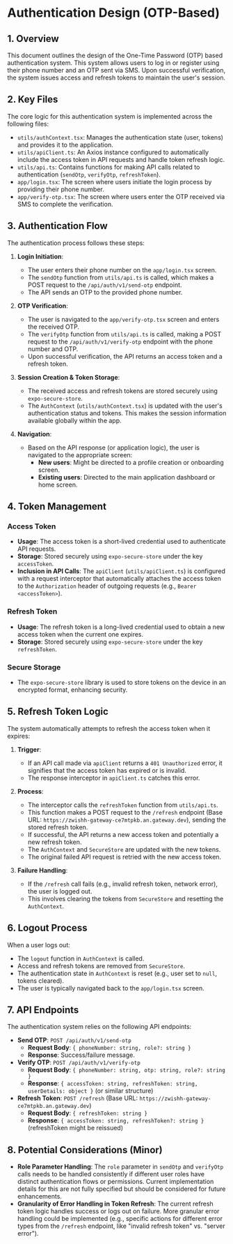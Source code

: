 # Authentication Design (OTP-Based)

## 1. Overview

This document outlines the design of the One-Time Password (OTP) based authentication system. This system allows users to log in or register using their phone number and an OTP sent via SMS. Upon successful verification, the system issues access and refresh tokens to maintain the user's session.

## 2. Key Files

The core logic for this authentication system is implemented across the following files:

*   `utils/authContext.tsx`: Manages the authentication state (user, tokens) and provides it to the application.
*   `utils/apiClient.ts`: An Axios instance configured to automatically include the access token in API requests and handle token refresh logic.
*   `utils/api.ts`: Contains functions for making API calls related to authentication (`sendOtp`, `verifyOtp`, `refreshToken`).
*   `app/login.tsx`: The screen where users initiate the login process by providing their phone number.
*   `app/verify-otp.tsx`: The screen where users enter the OTP received via SMS to complete the verification.

## 3. Authentication Flow

The authentication process follows these steps:

1.  **Login Initiation**:
    *   The user enters their phone number on the `app/login.tsx` screen.
    *   The `sendOtp` function from `utils/api.ts` is called, which makes a POST request to the `/api/auth/v1/send-otp` endpoint.
    *   The API sends an OTP to the provided phone number.

2.  **OTP Verification**:
    *   The user is navigated to the `app/verify-otp.tsx` screen and enters the received OTP.
    *   The `verifyOtp` function from `utils/api.ts` is called, making a POST request to the `/api/auth/v1/verify-otp` endpoint with the phone number and OTP.
    *   Upon successful verification, the API returns an access token and a refresh token.

3.  **Session Creation & Token Storage**:
    *   The received access and refresh tokens are stored securely using `expo-secure-store`.
    *   The `AuthContext` (`utils/authContext.tsx`) is updated with the user's authentication status and tokens. This makes the session information available globally within the app.

4.  **Navigation**:
    *   Based on the API response (or application logic), the user is navigated to the appropriate screen:
        *   **New users**: Might be directed to a profile creation or onboarding screen.
        *   **Existing users**: Directed to the main application dashboard or home screen.

## 4. Token Management

### Access Token

*   **Usage**: The access token is a short-lived credential used to authenticate API requests.
*   **Storage**: Stored securely using `expo-secure-store` under the key `accessToken`.
*   **Inclusion in API Calls**: The `apiClient` (`utils/apiClient.ts`) is configured with a request interceptor that automatically attaches the access token to the `Authorization` header of outgoing requests (e.g., `Bearer <accessToken>`).

### Refresh Token

*   **Usage**: The refresh token is a long-lived credential used to obtain a new access token when the current one expires.
*   **Storage**: Stored securely using `expo-secure-store` under the key `refreshToken`.

### Secure Storage

*   The `expo-secure-store` library is used to store tokens on the device in an encrypted format, enhancing security.

## 5. Refresh Token Logic

The system automatically attempts to refresh the access token when it expires:

1.  **Trigger**:
    *   If an API call made via `apiClient` returns a `401 Unauthorized` error, it signifies that the access token has expired or is invalid.
    *   The response interceptor in `apiClient.ts` catches this error.

2.  **Process**:
    *   The interceptor calls the `refreshToken` function from `utils/api.ts`.
    *   This function makes a POST request to the `/refresh` endpoint (Base URL: `https://zwishh-gateway-ce7mtpkb.an.gateway.dev`), sending the stored refresh token.
    *   If successful, the API returns a new access token and potentially a new refresh token.
    *   The `AuthContext` and `SecureStore` are updated with the new tokens.
    *   The original failed API request is retried with the new access token.

3.  **Failure Handling**:
    *   If the `/refresh` call fails (e.g., invalid refresh token, network error), the user is logged out.
    *   This involves clearing the tokens from `SecureStore` and resetting the `AuthContext`.

## 6. Logout Process

When a user logs out:

*   The `logout` function in `AuthContext` is called.
*   Access and refresh tokens are removed from `SecureStore`.
*   The authentication state in `AuthContext` is reset (e.g., user set to `null`, tokens cleared).
*   The user is typically navigated back to the `app/login.tsx` screen.

## 7. API Endpoints

The authentication system relies on the following API endpoints:

*   **Send OTP**: `POST /api/auth/v1/send-otp`
    *   **Request Body**: `{ phoneNumber: string, role?: string }`
    *   **Response**: Success/failure message.
*   **Verify OTP**: `POST /api/auth/v1/verify-otp`
    *   **Request Body**: `{ phoneNumber: string, otp: string, role?: string }`
    *   **Response**: `{ accessToken: string, refreshToken: string, userDetails: object }` (or similar structure)
*   **Refresh Token**: `POST /refresh` (Base URL: `https://zwishh-gateway-ce7mtpkb.an.gateway.dev`)
    *   **Request Body**: `{ refreshToken: string }`
    *   **Response**: `{ accessToken: string, refreshToken?: string }` (refreshToken might be reissued)

## 8. Potential Considerations (Minor)

*   **Role Parameter Handling**: The `role` parameter in `sendOtp` and `verifyOtp` calls needs to be handled consistently if different user roles have distinct authentication flows or permissions. Current implementation details for this are not fully specified but should be considered for future enhancements.
*   **Granularity of Error Handling in Token Refresh**: The current refresh token logic handles success or logs out on failure. More granular error handling could be implemented (e.g., specific actions for different error types from the `/refresh` endpoint, like "invalid refresh token" vs. "server error").
